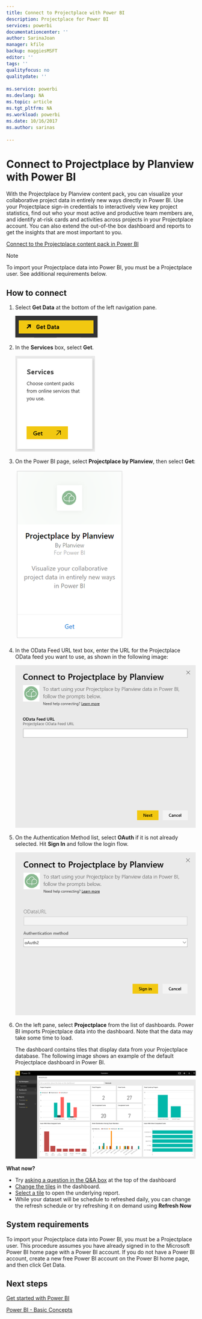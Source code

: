 ```yaml
---
title: Connect to Projectplace with Power BI
description: Projectplace for Power BI
services: powerbi
documentationcenter: ''
author: SarinaJoan
manager: kfile
backup: maggiesMSFT
editor: ''
tags: ''
qualityfocus: no
qualitydate: ''

ms.service: powerbi
ms.devlang: NA
ms.topic: article
ms.tgt_pltfrm: NA
ms.workload: powerbi
ms.date: 10/16/2017
ms.author: sarinas

---
```

# Connect to Projectplace by Planview with Power BI
With the Projectplace by Planview content pack, you can visualize your collaborative project data in entirely new ways directly in Power BI. Use your Projectplace sign-in credentials to interactively view key project statistics, find out who your most active and productive team members are, and identify at-risk cards and activities across projects in your Projectplace account. You can also extend the out-of-the box dashboard and reports to get the insights that are most important to you.

[Connect to the Projectplace content pack in Power BI](https://app.powerbi.com/getdata/services/projectplace)

>[!NOTE]
>To import your Projectplace data into Power BI, you must be a Projectplace user. See additional requirements below.

## How to connect
1. Select **Get Data** at the bottom of the left navigation pane.
   
    ![](media/service-connect-to-projectplace/get.png)
2. In the **Services** box, select **Get**.
   
    ![](media/service-connect-to-projectplace/services.png)
3. On the Power BI page, select **Projectplace by Planview**, then select **Get**:  
   
    ![](media/service-connect-to-projectplace/projectplace.png)
4. In the OData Feed URL text box, enter the URL for the Projectplace OData feed you want to use, as shown in the following image:
   
    ![](media/service-connect-to-projectplace/params.png)
5. On the Authentication Method list, select **OAuth** if it is not already selected. Hit **Sign In** and follow the login flow.  
   
   ![](media/service-connect-to-projectplace/creds.png)
6. On the left pane, select **Projectplace** from the list of dashboards. Power BI imports Projectplace data into the dashboard. Note that the data may take some time to load.  
   
    The dashboard contains tiles that display data from your Projectplace database. The following image shows an example of the default Projectplace dashboard in Power BI.
   
    ![](media/service-connect-to-projectplace/dashboard.png)

**What now?**

* Try [asking a question in the Q&A box](power-bi-q-and-a.md) at the top of the dashboard
* [Change the tiles](service-dashboard-edit-tile.md) in the dashboard.
* [Select a tile](service-dashboard-tiles.md) to open the underlying report.
* While your dataset will be schedule to refreshed daily, you can change the refresh schedule or try refreshing it on demand using **Refresh Now**

## System requirements
To import your Projectplace data into Power BI, you must be a Projectplace user. This procedure assumes you have already signed in to the Microsoft Power BI home page with a Power BI account. If you do not have a Power BI account, create a new free Power BI account on the Power BI home page, and then click Get Data.

## Next steps
[Get started with Power BI](service-get-started.md)

[Power BI - Basic Concepts](service-basic-concepts.md)

